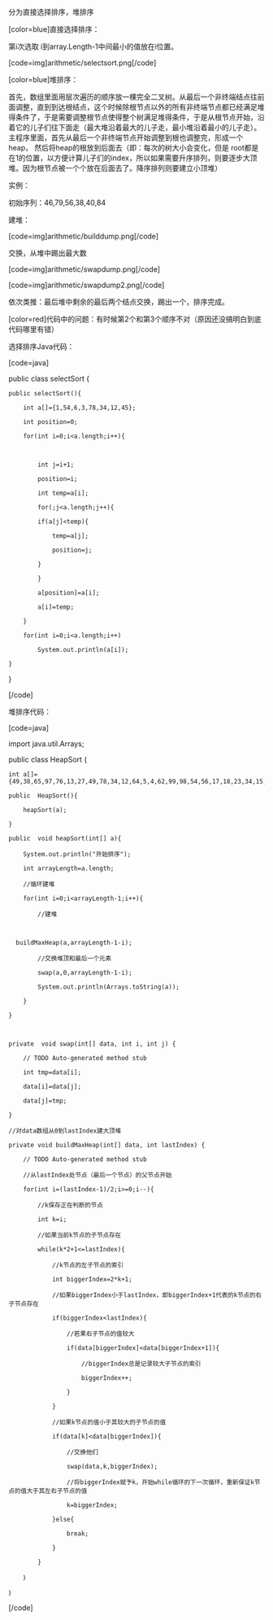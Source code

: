 分为直接选择排序，堆排序
[color=blue]直接选择排序：
第i次选取 i到array.Length-1中间最小的值放在i位置。
[code=img]arithmetic/selectsort.png[/code]
[color=blue]堆排序：
首先，数组里面用层次遍历的顺序放一棵完全二叉树。从最后一个非终端结点往前面调整，直到到达根结点，这个时候除根节点以外的所有非终端节点都已经满足堆得条件了，于是需要调整根节点使得整个树满足堆得条件，于是从根节点开始，沿着它的儿子们往下面走（最大堆沿着最大的儿子走，最小堆沿着最小的儿子走）。主程序里面，首先从最后一个非终端节点开始调整到根也调整完，形成一个heap， 然后将heap的根放到后面去（即：每次的树大小会变化，但是 root都是在1的位置，以方便计算儿子们的index，所以如果需要升序排列，则要逐步大顶堆。因为根节点被一个个放在后面去了。降序排列则要建立小顶堆）
实例：
初始序列：46,79,56,38,40,84
建堆：
[code=img]arithmetic/builddump.png[/code]
交换，从堆中踢出最大数
[code=img]arithmetic/swapdump.png[/code]
[code=img]arithmetic/swapdump2.png[/code]
依次类推：最后堆中剩余的最后两个结点交换，踢出一个，排序完成。
[color=red]代码中的问题：有时候第2个和第3个顺序不对（原因还没搞明白到底代码哪里有错）
选择排序Java代码：
[code=java]
public class selectSort {  
    public selectSort(){  
        int a[]={1,54,6,3,78,34,12,45};  
        int position=0;  
        for(int i=0;i<a.length;i++){  
              
            int j=i+1;  
            position=i;  
            int temp=a[i];  
            for(;j<a.length;j++){  
            if(a[j]<temp){  
                temp=a[j];  
                position=j;  
            }  
            }  
            a[position]=a[i];  
            a[i]=temp;  
        }  
        for(int i=0;i<a.length;i++)  
            System.out.println(a[i]);  
    }  
} 
[/code]
堆排序代码：
[code=java]
import java.util.Arrays;  
 
public class HeapSort {  
	int a[]={49,38,65,97,76,13,27,49,78,34,12,64,5,4,62,99,98,54,56,17,18,23,34,15,35,25,53,51};  
    public  HeapSort(){  
        heapSort(a);  
    }  
    public  void heapSort(int[] a){  
        System.out.println("开始排序");  
        int arrayLength=a.length;  
        //循环建堆  
        for(int i=0;i<arrayLength-1;i++){  
            //建堆  
 
      buildMaxHeap(a,arrayLength-1-i);  
            //交换堆顶和最后一个元素  
            swap(a,0,arrayLength-1-i);  
            System.out.println(Arrays.toString(a));  
        }  
    }  
 
    private  void swap(int[] data, int i, int j) {  
        // TODO Auto-generated method stub  
        int tmp=data[i];  
        data[i]=data[j];  
        data[j]=tmp;  
    }  
    //对data数组从0到lastIndex建大顶堆  
    private void buildMaxHeap(int[] data, int lastIndex) {  
        // TODO Auto-generated method stub  
        //从lastIndex处节点（最后一个节点）的父节点开始  
        for(int i=(lastIndex-1)/2;i>=0;i--){  
            //k保存正在判断的节点  
            int k=i;  
            //如果当前k节点的子节点存在  
            while(k*2+1<=lastIndex){  
                //k节点的左子节点的索引  
                int biggerIndex=2*k+1;  
                //如果biggerIndex小于lastIndex，即biggerIndex+1代表的k节点的右子节点存在  
                if(biggerIndex<lastIndex){  
                    //若果右子节点的值较大  
                    if(data[biggerIndex]<data[biggerIndex+1]){  
                        //biggerIndex总是记录较大子节点的索引  
                        biggerIndex++;  
                    }  
                }  
                //如果k节点的值小于其较大的子节点的值  
                if(data[k]<data[biggerIndex]){  
                    //交换他们  
                    swap(data,k,biggerIndex);  
                    //将biggerIndex赋予k，开始while循环的下一次循环，重新保证k节点的值大于其左右子节点的值  
                    k=biggerIndex;  
                }else{  
                    break;  
                }  
            }
		｝
	｝
[/code]